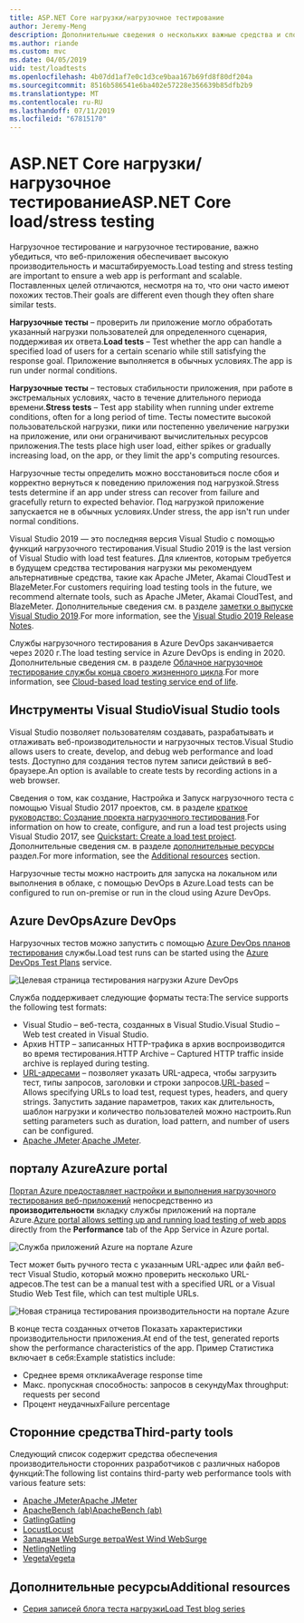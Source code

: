 ```yaml
---
title: ASP.NET Core нагрузки/нагрузочное тестирование
author: Jeremy-Meng
description: Дополнительные сведения о нескольких важные средства и способы нагрузочное тестирование и нагрузочное тестирование приложений ASP.NET Core.
ms.author: riande
ms.custom: mvc
ms.date: 04/05/2019
uid: test/loadtests
ms.openlocfilehash: 4b07dd1af7e0c1d3ce9baa167b69fd8f80df204a
ms.sourcegitcommit: 8516b586541e6ba402e57228e356639b85dfb2b9
ms.translationtype: MT
ms.contentlocale: ru-RU
ms.lasthandoff: 07/11/2019
ms.locfileid: "67815170"
---
```

# <a name="aspnet-core-loadstress-testing"></a><span data-ttu-id="f75b1-103">ASP.NET Core нагрузки/нагрузочное тестирование</span><span class="sxs-lookup"><span data-stu-id="f75b1-103">ASP.NET Core load/stress testing</span></span>

<span data-ttu-id="f75b1-104">Нагрузочное тестирование и нагрузочное тестирование, важно убедиться, что веб-приложения обеспечивает высокую производительность и масштабируемость.</span><span class="sxs-lookup"><span data-stu-id="f75b1-104">Load testing and stress testing are important to ensure a web app is performant and scalable.</span></span> <span data-ttu-id="f75b1-105">Поставленных целей отличаются, несмотря на то, что они часто имеют похожих тестов.</span><span class="sxs-lookup"><span data-stu-id="f75b1-105">Their goals are different even though they often share similar tests.</span></span>

<span data-ttu-id="f75b1-106">**Нагрузочные тесты** &ndash; проверить ли приложение могло обработать указанный нагрузки пользователей для определенного сценария, поддерживая их ответа.</span><span class="sxs-lookup"><span data-stu-id="f75b1-106">**Load tests** &ndash; Test whether the app can handle a specified load of users for a certain scenario while still satisfying the response goal.</span></span> <span data-ttu-id="f75b1-107">Приложение выполняется в обычных условиях.</span><span class="sxs-lookup"><span data-stu-id="f75b1-107">The app is run under normal conditions.</span></span>

<span data-ttu-id="f75b1-108">**Нагрузочные тесты** &ndash; тестовых стабильности приложения, при работе в экстремальных условиях, часто в течение длительного периода времени.</span><span class="sxs-lookup"><span data-stu-id="f75b1-108">**Stress tests** &ndash; Test app stability when running under extreme conditions, often for a long period of time.</span></span> <span data-ttu-id="f75b1-109">Тесты поместите высокой пользовательской нагрузки, пики или постепенно увеличение нагрузки на приложение, или они ограничивают вычислительных ресурсов приложения.</span><span class="sxs-lookup"><span data-stu-id="f75b1-109">The tests place high user load, either spikes or gradually increasing load, on the app, or they limit the app's computing resources.</span></span>

<span data-ttu-id="f75b1-110">Нагрузочные тесты определить можно восстановиться после сбоя и корректно вернуться к поведению приложения под нагрузкой.</span><span class="sxs-lookup"><span data-stu-id="f75b1-110">Stress tests determine if an app under stress can recover from failure and gracefully return to expected behavior.</span></span> <span data-ttu-id="f75b1-111">Под нагрузкой приложение запускается не в обычных условиях.</span><span class="sxs-lookup"><span data-stu-id="f75b1-111">Under stress, the app isn't run under normal conditions.</span></span>

<span data-ttu-id="f75b1-112">Visual Studio 2019 — это последняя версия Visual Studio с помощью функций нагрузочного тестирования.</span><span class="sxs-lookup"><span data-stu-id="f75b1-112">Visual Studio 2019 is the last version of Visual Studio with load test features.</span></span> <span data-ttu-id="f75b1-113">Для клиентов, которым требуется в будущем средства тестирования нагрузки мы рекомендуем альтернативные средства, такие как Apache JMeter, Akamai CloudTest и BlazeMeter.</span><span class="sxs-lookup"><span data-stu-id="f75b1-113">For customers requiring load testing tools in the future, we recommend alternate tools, such as Apache JMeter, Akamai CloudTest, and BlazeMeter.</span></span> <span data-ttu-id="f75b1-114">Дополнительные сведения см. в разделе [заметки о выпуске Visual Studio 2019](/visualstudio/releases/2019/release-notes-v16.0#test-tools).</span><span class="sxs-lookup"><span data-stu-id="f75b1-114">For more information, see the [Visual Studio 2019 Release Notes](/visualstudio/releases/2019/release-notes-v16.0#test-tools).</span></span>

<span data-ttu-id="f75b1-115">Службы нагрузочного тестирования в Azure DevOps заканчивается через 2020 г.</span><span class="sxs-lookup"><span data-stu-id="f75b1-115">The load testing service in Azure DevOps is ending in 2020.</span></span> <span data-ttu-id="f75b1-116">Дополнительные сведения см. в разделе [Облачное нагрузочное тестирование службы конца своего жизненного цикла](https://devblogs.microsoft.com/devops/cloud-based-load-testing-service-eol/).</span><span class="sxs-lookup"><span data-stu-id="f75b1-116">For more information, see [Cloud-based load testing service end of life](https://devblogs.microsoft.com/devops/cloud-based-load-testing-service-eol/).</span></span>

## <a name="visual-studio-tools"></a><span data-ttu-id="f75b1-117">Инструменты Visual Studio</span><span class="sxs-lookup"><span data-stu-id="f75b1-117">Visual Studio tools</span></span>

<span data-ttu-id="f75b1-118">Visual Studio позволяет пользователям создавать, разрабатывать и отлаживать веб-производительности и нагрузочных тестов.</span><span class="sxs-lookup"><span data-stu-id="f75b1-118">Visual Studio allows users to create, develop, and debug web performance and load tests.</span></span> <span data-ttu-id="f75b1-119">Доступно для создания тестов путем записи действий в веб-браузере.</span><span class="sxs-lookup"><span data-stu-id="f75b1-119">An option is available to create tests by recording actions in a web browser.</span></span>

<span data-ttu-id="f75b1-120">Сведения о том, как создание, Настройка и Запуск нагрузочного теста с помощью Visual Studio 2017 проектов, см. в разделе [краткое руководство: Создание проекта нагрузочного тестирования](/visualstudio/test/quickstart-create-a-load-test-project?view=vs-2017).</span><span class="sxs-lookup"><span data-stu-id="f75b1-120">For information on how to create, configure, and run a load test projects using Visual Studio 2017, see [Quickstart: Create a load test project](/visualstudio/test/quickstart-create-a-load-test-project?view=vs-2017).</span></span> <span data-ttu-id="f75b1-121">Дополнительные сведения см. в разделе [дополнительные ресурсы](#additional-resources) раздел.</span><span class="sxs-lookup"><span data-stu-id="f75b1-121">For more information, see the [Additional resources](#additional-resources) section.</span></span>

<span data-ttu-id="f75b1-122">Нагрузочные тесты можно настроить для запуска на локальном или выполнения в облаке, с помощью DevOps в Azure.</span><span class="sxs-lookup"><span data-stu-id="f75b1-122">Load tests can be configured to run on-premise or run in the cloud using Azure DevOps.</span></span>

## <a name="azure-devops"></a><span data-ttu-id="f75b1-123">Azure DevOps</span><span class="sxs-lookup"><span data-stu-id="f75b1-123">Azure DevOps</span></span>

<span data-ttu-id="f75b1-124">Нагрузочных тестов можно запустить с помощью [Azure DevOps планов тестирования](/azure/devops/test/load-test/index?view=vsts) службы.</span><span class="sxs-lookup"><span data-stu-id="f75b1-124">Load test runs can be started using the [Azure DevOps Test Plans](/azure/devops/test/load-test/index?view=vsts) service.</span></span>

![Целевая страница тестирования нагрузки Azure DevOps](./load-tests/_static/azure-devops-load-test.png)

<span data-ttu-id="f75b1-126">Служба поддерживает следующие форматы теста:</span><span class="sxs-lookup"><span data-stu-id="f75b1-126">The service supports the following test formats:</span></span>

* <span data-ttu-id="f75b1-127">Visual Studio &ndash; веб-теста, созданных в Visual Studio.</span><span class="sxs-lookup"><span data-stu-id="f75b1-127">Visual Studio &ndash; Web test created in Visual Studio.</span></span>
* <span data-ttu-id="f75b1-128">Архив HTTP &ndash; записанных HTTP-трафика в архив воспроизводится во время тестирования.</span><span class="sxs-lookup"><span data-stu-id="f75b1-128">HTTP Archive &ndash; Captured HTTP traffic inside archive is replayed during testing.</span></span>
* <span data-ttu-id="f75b1-129">[URL-адресами](/azure/devops/test/load-test/get-started-simple-cloud-load-test?view=vsts) &ndash; позволяет указать URL-адреса, чтобы загрузить тест, типы запросов, заголовки и строки запросов.</span><span class="sxs-lookup"><span data-stu-id="f75b1-129">[URL-based](/azure/devops/test/load-test/get-started-simple-cloud-load-test?view=vsts) &ndash; Allows specifying URLs to load test, request types, headers, and query strings.</span></span> <span data-ttu-id="f75b1-130">Запустить задание параметров, таких как длительность, шаблон нагрузки и количество пользователей можно настроить.</span><span class="sxs-lookup"><span data-stu-id="f75b1-130">Run setting parameters such as duration, load pattern, and number of users can be configured.</span></span>
* <span data-ttu-id="f75b1-131">[Apache JMeter](https://jmeter.apache.org/).</span><span class="sxs-lookup"><span data-stu-id="f75b1-131">[Apache JMeter](https://jmeter.apache.org/).</span></span>

## <a name="azure-portal"></a><span data-ttu-id="f75b1-132">порталу Azure</span><span class="sxs-lookup"><span data-stu-id="f75b1-132">Azure portal</span></span>

<span data-ttu-id="f75b1-133">[Портал Azure предоставляет настройки и выполнения нагрузочного тестирования веб-приложений](/azure/devops/test/load-test/app-service-web-app-performance-test?view=vsts) непосредственно из **производительности** вкладку службы приложений на портале Azure.</span><span class="sxs-lookup"><span data-stu-id="f75b1-133">[Azure portal allows setting up and running load testing of web apps](/azure/devops/test/load-test/app-service-web-app-performance-test?view=vsts) directly from the **Performance** tab of the App Service in Azure portal.</span></span>

![Служба приложений Azure на портале Azure](./load-tests/_static/azure-appservice-perf-test.png)

<span data-ttu-id="f75b1-135">Тест может быть ручного теста с указанным URL-адрес или файл веб-тест Visual Studio, который можно проверить несколько URL-адресов.</span><span class="sxs-lookup"><span data-stu-id="f75b1-135">The test can be a manual test with a specified URL or a Visual Studio Web Test file, which can test multiple URLs.</span></span>

![Новая страница тестирования производительности на портале Azure](./load-tests/_static/azure-appservice-perf-test-config.png)

<span data-ttu-id="f75b1-137">В конце теста созданных отчетов Показать характеристики производительности приложения.</span><span class="sxs-lookup"><span data-stu-id="f75b1-137">At end of the test, generated reports show the performance characteristics of the app.</span></span> <span data-ttu-id="f75b1-138">Пример Статистика включает в себя:</span><span class="sxs-lookup"><span data-stu-id="f75b1-138">Example statistics include:</span></span>

* <span data-ttu-id="f75b1-139">Среднее время отклика</span><span class="sxs-lookup"><span data-stu-id="f75b1-139">Average response time</span></span>
* <span data-ttu-id="f75b1-140">Макс. пропускная способность: запросов в секунду</span><span class="sxs-lookup"><span data-stu-id="f75b1-140">Max throughput: requests per second</span></span>
* <span data-ttu-id="f75b1-141">Процент неудачных</span><span class="sxs-lookup"><span data-stu-id="f75b1-141">Failure percentage</span></span>

## <a name="third-party-tools"></a><span data-ttu-id="f75b1-142">Сторонние средства</span><span class="sxs-lookup"><span data-stu-id="f75b1-142">Third-party tools</span></span>

<span data-ttu-id="f75b1-143">Следующий список содержит средства обеспечения производительности сторонних разработчиков с различных наборов функций:</span><span class="sxs-lookup"><span data-stu-id="f75b1-143">The following list contains third-party web performance tools with various feature sets:</span></span>

* [<span data-ttu-id="f75b1-144">Apache JMeter</span><span class="sxs-lookup"><span data-stu-id="f75b1-144">Apache JMeter</span></span>](https://jmeter.apache.org/)
* [<span data-ttu-id="f75b1-145">ApacheBench (ab)</span><span class="sxs-lookup"><span data-stu-id="f75b1-145">ApacheBench (ab)</span></span>](https://httpd.apache.org/docs/2.4/programs/ab.html)
* [<span data-ttu-id="f75b1-146">Gatling</span><span class="sxs-lookup"><span data-stu-id="f75b1-146">Gatling</span></span>](https://gatling.io/)
* [<span data-ttu-id="f75b1-147">Locust</span><span class="sxs-lookup"><span data-stu-id="f75b1-147">Locust</span></span>](https://locust.io/)
* [<span data-ttu-id="f75b1-148">Западная WebSurge ветра</span><span class="sxs-lookup"><span data-stu-id="f75b1-148">West Wind WebSurge</span></span>](https://websurge.west-wind.com/)
* [<span data-ttu-id="f75b1-149">Netling</span><span class="sxs-lookup"><span data-stu-id="f75b1-149">Netling</span></span>](https://github.com/hallatore/Netling)
* [<span data-ttu-id="f75b1-150">Vegeta</span><span class="sxs-lookup"><span data-stu-id="f75b1-150">Vegeta</span></span>](https://github.com/tsenart/vegeta)

## <a name="additional-resources"></a><span data-ttu-id="f75b1-151">Дополнительные ресурсы</span><span class="sxs-lookup"><span data-stu-id="f75b1-151">Additional resources</span></span>

* [<span data-ttu-id="f75b1-152">Серия записей блога теста нагрузки</span><span class="sxs-lookup"><span data-stu-id="f75b1-152">Load Test blog series</span></span>](https://blogs.msdn.microsoft.com/charles_sterling/2015/06/01/load-test-series-part-i-creating-web-performance-tests-for-a-load-test/)

